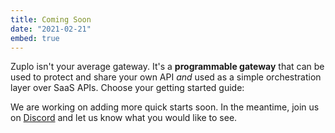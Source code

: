 ```yaml
---
title: Coming Soon
date: "2021-02-21"
embed: true
---
```


Zuplo isn't your average gateway. It's a **programmable gateway** that can be
used to protect and share your own API _and_ used as a simple orchestration
layer over SaaS APIs. Choose your getting started guide:

<QuickstartPicker />

We are working on adding more quick starts soon. In the meantime, join us on
[Discord](https://discord.gg/bxEh2GVsGZ) and let us know what you would like to
see.
